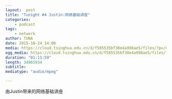 ```yaml
---
layout:  post
title: "Tunight #4 Justin:网络基础讲座"
categories:
    - podcast
tags:
    - network
author: TUNA
date: 2015-10-24 14:00
media: https://cloud.tsinghua.edu.cn/d/f585535bf38e4a998ae5/files/?p=/m4a/2015-10-24-network-basis-with-SNS.m4a&dl=1
ogg_media: https://cloud.tsinghua.edu.cn/d/f585535bf38e4a998ae5/files/?p=/ogg/2015-10-24-network-basis-with-SNS.ogg&dl=1
duration: "01:11:59"
length: 34965934
subtitle: 
mediatype: "audio/mpeg"

---
```


由Justin带来的网络基础讲座
